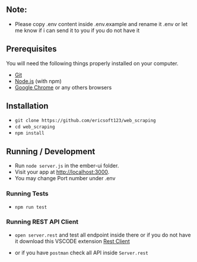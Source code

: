 ## Note:

* Please copy .env content inside .env.example and rename it .env or let me know if i can send it to you if you do not have it  


## Prerequisites

You will need the following things properly installed on your computer.

* [Git](https://git-scm.com/)
* [Node.js](https://nodejs.org/) (with npm)
* [Google Chrome](https://google.com/chrome/) or any others browsers

## Installation

* `git clone https://github.com/ericsoft123/web_scraping`
* `cd web_scraping`
* `npm install`

## Running / Development

* Run `node server.js` in the ember-ui folder.
* Visit your app at [http://localhost:3000](http://localhost:3000).
* You may change Port number under .env 


### Running Tests 

* `npm run test`


### Running REST API Client

* `open server.rest` and test all endpoint inside there or if you do not have it download this VSCODE extension [Rest Client](https://marketplace.visualstudio.com/items?itemName=humao.rest-client)

* or if you have `postman` check all API inside `Server.rest`




